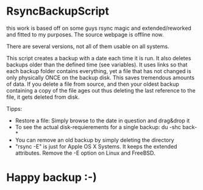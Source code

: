 # RsyncBackupScript
this work is based off on some guys rsync magic and extended/reworked and fitted to my purposes. The source webpage is offline now.

There are several versions, not all of them usable on all systems.

This script creates a backup with a date each time it is run. It also deletes backups older than the defined time (see variables).
It uses links so that each backup folder contains everything, yet a file that has not changed is only physically ONCE on the backup disk.
This saves tremendous amounts of data. If you delete a file from source, and then your oldest backup containing a copy of the file ages out
thus deleting the last reference to the file, it gets deleted from disk.

Tipps:
- Restore a file: Simply browse to the date in question and drag&drop it
- To see the actual disk-requierements for a single backup: du -shc back-*
- You can remove an old backup by simply deleting the directory
- "rsync -E" is just for Apple OS X Systems. It keeps the extended attributes. Remove the -E option on Linux and FreeBSD.

# Happy backup :-)
